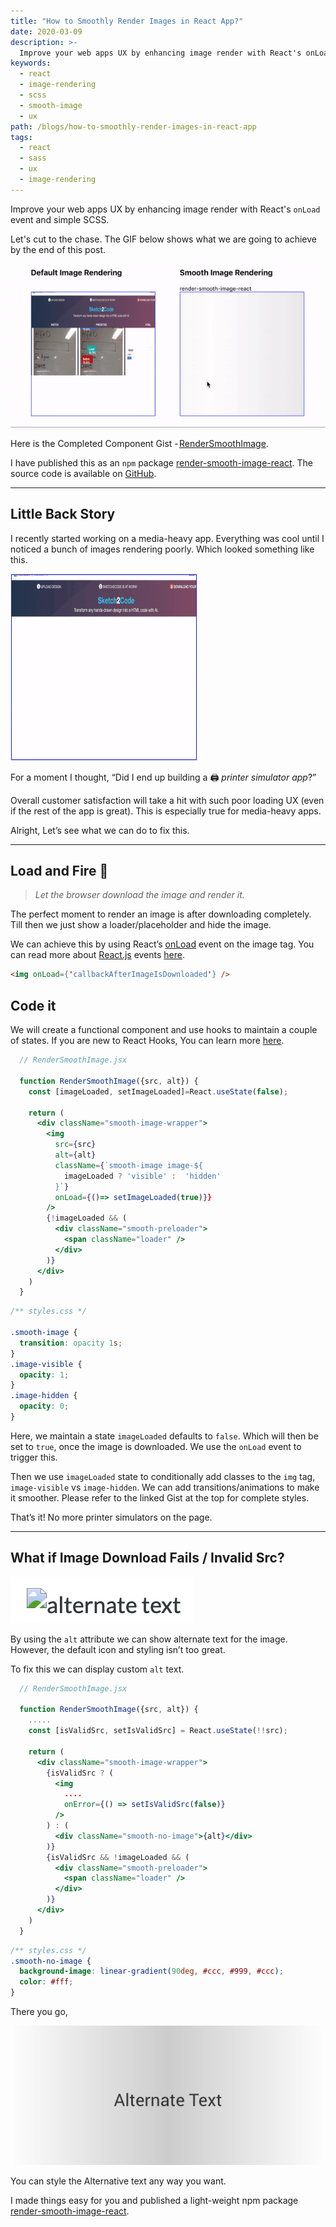 ```yaml
---
title: "How to Smoothly Render Images in React App?"
date: 2020-03-09
description: >-
  Improve your web apps UX by enhancing image render with React's onLoad event and simple SCSS
keywords:
  - react
  - image-rendering
  - scss
  - smooth-image
  - ux
path: /blogs/how-to-smoothly-render-images-in-react-app
tags:
  - react
  - sass
  - ux
  - image-rendering
---
```


Improve your web apps UX by enhancing image render with React's `onLoad` event and simple SCSS.

Let's cut to the chase. The GIF below shows what we are going to achieve by the end of this post.

![Default Image Rendering vs Smooth Image Rendering using render-smooth-image-react](./images/render_smooth_image_demo.gif)

Here is the Completed Component Gist - [RenderSmoothImage](https://gist.github.com/KRRISH96/48b4200bc73f1071da804911c05ea373).

I have published this as an `npm` package [render-smooth-image-react](https://www.npmjs.com/package/render-smooth-image-react). The source code is available on [GitHub](https://github.com/KRRISH96/render-smooth-image-react).

---

## **Little Back Story**

I recently started working on a media-heavy app. Everything was cool until I noticed a bunch of images rendering poorly. Which looked something like this.

![Example: Poor image rendering (printing)](./images/poor_image_rendering.gif)

For a moment I thought, “Did I end up building a 🖨 _printer simulator app_?”

Overall customer satisfaction will take a hit with such poor loading UX (even if the rest of the app is great). This is especially true for media-heavy apps.

Alright, Let’s see what we can do to fix this.

---

## **Load and Fire** 🔫

> _Let the browser download the image and render it._

The perfect moment to render an image is after downloading completely. Till then we just show a loader/placeholder and hide the image.

We can achieve this by using React’s [onLoad](https://reactjs.org/docs/events.html#image-events) event on the image tag. You can read more about [React.js](https://reactjs.org/) events [here](https://reactjs.org/docs/events.html).

```html
<img onLoad={'callbackAfterImageIsDownloaded'} />
```

## **Code it**

We will create a functional component and use hooks to maintain a couple of states. If you are new to React Hooks, You can learn more [here](https://reactjs.org/docs/hooks-intro.html).

```jsx
  // RenderSmoothImage.jsx

  function RenderSmoothImage({src, alt}) {
    const [imageLoaded, setImageLoaded]=React.useState(false);

    return (
      <div className="smooth-image-wrapper">
        <img
          src={src}
          alt={alt}
          className={`smooth-image image-${
            imageLoaded ? 'visible' :  'hidden'
          }`}
          onLoad={()=> setImageLoaded(true)}}
        />
        {!imageLoaded && (
          <div className="smooth-preloader">
            <span className="loader" />
          </div>
        )}
      </div>
    )
  }
```

```css
/** styles.css */

.smooth-image {
  transition: opacity 1s;
}
.image-visible {
  opacity: 1;
}
.image-hidden {
  opacity: 0;
}
```

Here, we maintain a state `imageLoaded` defaults to `false`. Which will then be set to `true`, once the image is downloaded. We use the `onLoad` event to trigger this.

Then we use `imageLoaded` state to conditionally add classes to the `img` tag, `image-visible` vs `image-hidden`. We can add transitions/animations to make it smoother. Please refer to the linked Gist at the top for complete styles.

That’s it! No more printer simulators on the page.

---

## **What if Image Download Fails / Invalid Src?**

![Image for alternate text with image tag](./images/default_alt_text.png)

By using the `alt` attribute we can show alternate text for the image. However, the default icon and styling isn’t too great.

To fix this we can display custom `alt` text.

```jsx
  // RenderSmoothImage.jsx

  function RenderSmoothImage({src, alt}) {
    .....
    const [isValidSrc, setIsValidSrc] = React.useState(!!src);

    return (
      <div className="smooth-image-wrapper">
        {isValidSrc ? (
          <img
            ....
            onError={() => setIsValidSrc(false)}
          />
        ) : (
          <div className="smooth-no-image">{alt}</div>
        )}
        {isValidSrc && !imageLoaded && (
          <div className="smooth-preloader">
            <span className="loader" />
          </div>
        )}
      </div>
    )
  }
```

```css
/** styles.css */
.smooth-no-image {
  background-image: linear-gradient(90deg, #ccc, #999, #ccc);
  color: #fff;
}
```

There you go,

![Customized Alternate Text for Image](./images/custom_alt_text.png)

You can style the Alternative text any way you want.

I made things easy for you and published a light-weight npm package [render-smooth-image-react](https://www.npmjs.com/package/render-smooth-image-react).
